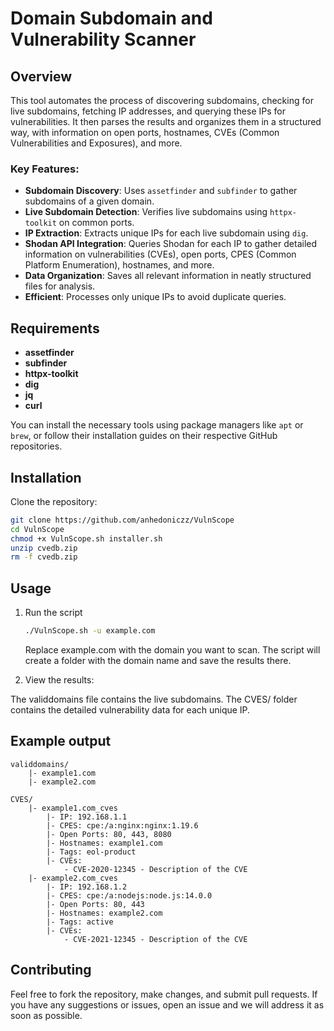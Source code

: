 # Domain Subdomain and Vulnerability Scanner

## Overview

This tool automates the process of discovering subdomains, checking for live subdomains, fetching IP addresses, and querying these IPs for vulnerabilities. It then parses the results and organizes them in a structured way, with information on open ports, hostnames, CVEs (Common Vulnerabilities and Exposures), and more.

### Key Features:
- **Subdomain Discovery**: Uses `assetfinder` and `subfinder` to gather subdomains of a given domain.
- **Live Subdomain Detection**: Verifies live subdomains using `httpx-toolkit` on common ports.
- **IP Extraction**: Extracts unique IPs for each live subdomain using `dig`.
- **Shodan API Integration**: Queries Shodan for each IP to gather detailed information on vulnerabilities (CVEs), open ports, CPES (Common Platform Enumeration), hostnames, and more.
- **Data Organization**: Saves all relevant information in neatly structured files for analysis.
- **Efficient**: Processes only unique IPs to avoid duplicate queries.

## Requirements

- **assetfinder**
- **subfinder**
- **httpx-toolkit**
- **dig**
- **jq**
- **curl**

You can install the necessary tools using package managers like `apt` or `brew`, or follow their installation guides on their respective GitHub repositories.

## Installation

Clone the repository:
   ```bash
   git clone https://github.com/anhedoniczz/VulnScope
   cd VulnScope
   chmod +x VulnScope.sh installer.sh
   unzip cvedb.zip
   rm -f cvedb.zip
   ```
## Usage 

1. Run the script
   ```bash
   ./VulnScope.sh -u example.com
   ```
   Replace example.com with the domain you want to scan. The script will create a folder with the domain name and save the results there.

2. View the results:

The validdomains file contains the live subdomains.
The CVES/ folder contains the detailed vulnerability data for each unique IP.
## Example output
```
validdomains/
    |- example1.com
    |- example2.com

CVES/
    |- example1.com_cves
        |- IP: 192.168.1.1
        |- CPES: cpe:/a:nginx:nginx:1.19.6
        |- Open Ports: 80, 443, 8080
        |- Hostnames: example1.com
        |- Tags: eol-product
        |- CVEs:
            - CVE-2020-12345 - Description of the CVE
    |- example2.com_cves
        |- IP: 192.168.1.2
        |- CPES: cpe:/a:nodejs:node.js:14.0.0
        |- Open Ports: 80, 443
        |- Hostnames: example2.com
        |- Tags: active
        |- CVEs:
            - CVE-2021-12345 - Description of the CVE
```

## Contributing
Feel free to fork the repository, make changes, and submit pull requests. If you have any suggestions or issues, open an issue and we will address it as soon as possible.

